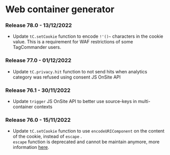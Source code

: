 # Web container generator

### Release 78.0 - 13/12/2022

* Update `tC.setCookie` function to encode `!'()~` characters in the cookie value. This is a requirement for WAF restrictions of some TagCommander users.

### Release 77.0 - 01/12/2022

* Update `tC.privacy.hit` function to not send hits when analytics category was refused using consent JS OnSite API

### Release 76.1 - 30/11/2022

* Update `trigger` JS OnSite API to better use source-keys in multi-container contexts

### Release 76.0 - 15/11/2022

* Update `tC.setCookie` function to use `encodeURIComponent` on the content of the cookie, instead of `escape` .\
  `escape` function is deprecated and cannot be maintain anymore, more information [here](https://developer.mozilla.org/en-US/docs/Web/JavaScript/Reference/Global\_Objects/escape).
